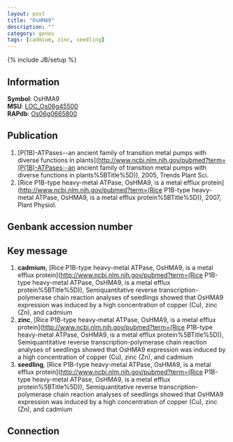 ```yaml
---
layout: post
title: "OsHMA9"
description: ""
category: genes
tags: [cadmium, zinc, seedling]
---
```

{% include JB/setup %}

## Information
__Symbol__: OsHMA9  
__MSU__: [LOC_Os06g45500](http://rice.plantbiology.msu.edu/cgi-bin/ORF_infopage.cgi?orf=LOC_Os06g45500)  
__RAPdb__: [Os06g0665800](http://rapdb.dna.affrc.go.jp/viewer/gbrowse_details/irgsp1?name=Os06g0665800)  

## Publication
1. [P(1B)-ATPases--an ancient family of transition metal pumps with diverse functions in plants](http://www.ncbi.nlm.nih.gov/pubmed?term=(P(1B)-ATPases--an ancient family of transition metal pumps with diverse functions in plants%5BTitle%5D)), 2005, Trends Plant Sci.
2. [Rice P1B-type heavy-metal ATPase, OsHMA9, is a metal efflux protein](http://www.ncbi.nlm.nih.gov/pubmed?term=(Rice P1B-type heavy-metal ATPase, OsHMA9, is a metal efflux protein%5BTitle%5D)), 2007, Plant Physiol.

## Genbank accession number

## Key message
1. __cadmium__, [Rice P1B-type heavy-metal ATPase, OsHMA9, is a metal efflux protein](http://www.ncbi.nlm.nih.gov/pubmed?term=(Rice P1B-type heavy-metal ATPase, OsHMA9, is a metal efflux protein%5BTitle%5D)),  Semiquantitative reverse transcription-polymerase chain reaction analyses of seedlings showed that OsHMA9 expression was induced by a high concentration of copper (Cu), zinc (Zn), and cadmium
2. __zinc__, [Rice P1B-type heavy-metal ATPase, OsHMA9, is a metal efflux protein](http://www.ncbi.nlm.nih.gov/pubmed?term=(Rice P1B-type heavy-metal ATPase, OsHMA9, is a metal efflux protein%5BTitle%5D)),  Semiquantitative reverse transcription-polymerase chain reaction analyses of seedlings showed that OsHMA9 expression was induced by a high concentration of copper (Cu), zinc (Zn), and cadmium
3. __seedling__, [Rice P1B-type heavy-metal ATPase, OsHMA9, is a metal efflux protein](http://www.ncbi.nlm.nih.gov/pubmed?term=(Rice P1B-type heavy-metal ATPase, OsHMA9, is a metal efflux protein%5BTitle%5D)),  Semiquantitative reverse transcription-polymerase chain reaction analyses of seedlings showed that OsHMA9 expression was induced by a high concentration of copper (Cu), zinc (Zn), and cadmium

## Connection


